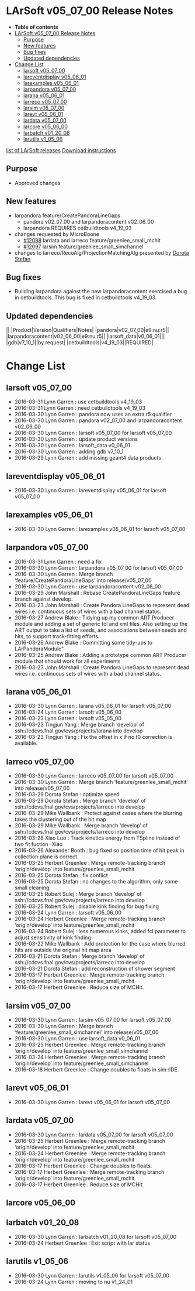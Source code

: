 LArSoft v05_07_00 Release Notes
======================================================================

-   **Table of contents**
-   [LArSoft v05_07_00 Release Notes](#LArSoft-v05_07_00-Release-Notes)
    -   [Purpose](#Purpose)
    -   [New features](#New-features)
    -   [Bug fixes](#Bug-fixes)
    -   [Updated dependencies](#Updated-dependencies)
-   [Change List](#Change-List)
    -   [larsoft v05_07_00](#larsoft-v05_07_00)
    -   [lareventdisplay v05_06_01](#lareventdisplay-v05_06_01)
    -   [larexamples v05_06_01](#larexamples-v05_06_01)
    -   [larpandora v05_07_00](#larpandora-v05_07_00)
    -   [larana v05_06_01](#larana-v05_06_01)
    -   [larreco v05_07_00](#larreco-v05_07_00)
    -   [larsim v05_07_00](#larsim-v05_07_00)
    -   [larevt v05_06_01](#larevt-v05_06_01)
    -   [lardata v05_07_00](#lardata-v05_07_00)
    -   [larcore v05_06_00](#larcore-v05_06_00)
    -   [larbatch v01_20_08](#larbatch-v01_20_08)
    -   [larutils v1_05_06](#larutils-v1_05_06)

[list of LArSoft releases](LArSoft_release_list)
[Download instructions](http://scisoft.fnal.gov/scisoft/bundles/larsoft/v05_07_00/larsoft-v05_07_00.html)

Purpose
--------------------

-   Approved changes

New features
------------------------------

-   larpandora feature/CreatePandoraLineGaps
    -   pandora v02_07_00 and larpandoracontent v02_06_00
    -   larpandora REQUIRES cetbuildtools v4_19_03
-   changes requested by MicroBoone
    -   [\#12098](/redmine/issues/12098 "Feature: Update MCHit (Closed)") lardata and larreco feature/greenlee_small_mchit
    -   [\#12097](/redmine/issues/12097 "Feature: Update sim::Channel (Closed)") larsim feature/greenlee_small_simchannel
-   changes to larreco/RecoAlg/ProjectionMatchingAlg presented by [Dorota Stefan](https://indico.fnal.gov/getFile.py/access?contribId=6&resId=0&materialId=slides&confId=11793)

Bug fixes
------------------------

-   Building larpandora against the new larpandoracontent exercised a bug in cetbuildtools. This bug is fixed in cetbuildtools v4_19_03.

Updated dependencies
----------------------------------------------

||
|Product|Version|Qualifiers|Notes|
|pandora|v02_07_00|e9:nu:r5||
|larpandoracontent|v02_06_00|e9:nu:r5||
|larsoft_data|v0_06_01|||
|gdb|v7_10_1||by request|
|cetbuildtools|v4_19_03||REQUIRED|

Change List
============================

larsoft v05_07_00
------------------------------------------

-   2016-03-31 Lynn Garren : use cetbuildtools v4_19_03
-   2016-03-31 Lynn Garren : need cetbuildtools v4_19_03
-   2016-03-30 Lynn Garren : pandora now uses an extra r5 qualifier
-   2016-03-30 Lynn Garren : pandora v02_07_00 and larpandoracontent v02_06_00
-   2016-03-30 Lynn Garren : larsoft v05_07_00 for larsoft v05_07_00
-   2016-03-30 Lynn Garren : update product versions
-   2016-03-30 Lynn Garren : larsoft_data v0_06_01
-   2016-03-30 Lynn Garren : adding gdb v7_10_1
-   2016-03-29 Lynn Garren : add missing geant4 data products

lareventdisplay v05_06_01
----------------------------------------------------------

-   2016-03-30 Lynn Garren : lareventdisplay v05_06_01 for larsoft v05_07_00

larexamples v05_06_01
--------------------------------------------------

-   2016-03-30 Lynn Garren : larexamples v05_06_01 for larsoft v05_07_00

larpandora v05_07_00
------------------------------------------------

-   2016-03-31 Lynn Garren : need a fix
-   2016-03-30 Lynn Garren : larpandora v05_07_00 for larsoft v05_07_00
-   2016-03-30 Lynn Garren : Merge branch ‘feature/CreatePandoraLineGaps’ into release/v05_07_00
-   2016-03-30 Lynn Garren : use larpandoracontent v02_06_00
-   2016-03-29 John Marshall : Rebase CreatePandoraLineGaps feature branch against develop.
-   2016-03-23 John Marshall : Create Pandora LineGaps to represent dead wires i.e. continuous sets of wires with a bad channel status.
-   2016-03-27 Andrew Blake : Tidying up my common ART Producer module and adding a set of generic fcl and xml files. Also setting up the ART output to take a list of seeds, and associations between seeds and hits, to support track-fitting efforts.
-   2016-03-26 Andrew Blake : Committing some tidy-ups to LArPandoraModule"
-   2016-03-25 Andrew Blake : Adding a prototype common ART Producer module that should work for all experiments
-   2016-03-23 John Marshall : Create Pandora LineGaps to represent dead wires i.e. continuous sets of wires with a bad channel status.

larana v05_06_01
----------------------------------------

-   2016-03-30 Lynn Garren : larana v05_06_01 for larsoft v05_07_00
-   2016-03-24 Lynn Garren : larsoft v05_06_00
-   2016-03-23 Lynn Garren : larsoft v05_05_00
-   2016-03-23 Tingjun Yang : Merge branch ‘develop’ of ssh://cdcvs.fnal.gov/cvs/projects/larana into develop
-   2016-03-23 Tingjun Yang : Fix the offset in x if no t0 correction is available.

larreco v05_07_00
------------------------------------------

-   2016-03-30 Lynn Garren : larreco v05_07_00 for larsoft v05_07_00
-   2016-03-30 Lynn Garren : Merge branch ‘feature/greenlee_small_mchit’ into release/v05_07_00
-   2016-03-29 Dorota Stefan : optimize speed
-   2016-03-29 Dorota Stefan : Merge branch ‘develop’ of ssh://cdcvs.fnal.gov/cvs/projects/larreco into develop
-   2016-03-29 Mike Wallbank : Protect against cases where the blurring takes the clustering out of the hit map
-   2016-03-29 Mike Wallbank : Merge branch ‘develop’ of ssh://cdcvs.fnal.gov/cvs/projects/larreco into develop
-   2016-03-28 Xiao Luo : Track kinetics energy from TSpline instead of two fit fuction -Xiao
-   2016-03-26 Alexander Booth : bug fixed so position time of hit peak in collection plane is correct.
-   2016-03-25 Herbert Greenlee : Merge remote-tracking branch ‘origin/develop’ into feature/greenlee_small_mchit
-   2016-03-25 Dorota Stefan : fix conflict
-   2016-03-25 Dorota Stefan : no changes to the algorithm, only some small cleaning
-   2016-03-25 Robert Sulej : Merge branch ‘develop’ of ssh://cdcvs.fnal.gov/cvs/projects/larreco into develop
-   2016-03-25 Robert Sulej : disable kink finding for bug fixing
-   2016-03-24 Lynn Garren : larsoft v05_06_00
-   2016-03-24 Herbert Greenlee : Merge remote-tracking branch ‘origin/develop’ into feature/greenlee_small_mchit
-   2016-03-24 Robert Sulej : less numerous kinks, added fcl parameter to adjust sensitivity of kink finding
-   2016-03-22 Mike Wallbank : Add protection for the case where blurred hits are outside the original hit map area
-   2016-03-21 Dorota Stefan : Merge branch ‘develop’ of ssh://cdcvs.fnal.gov/cvs/projects/larreco into develop
-   2016-03-21 Dorota Stefan : add reconstruction of shower segment
-   2016-03-17 Herbert Greenlee : Merge remote-tracking branch ‘origin/develop’ into feature/greenlee_small_mchit
-   2016-03-17 Herbert Greenlee : Reduce size of MCHit.

larsim v05_07_00
----------------------------------------

-   2016-03-30 Lynn Garren : larsim v05_07_00 for larsoft v05_07_00
-   2016-03-30 Lynn Garren : Merge branch ‘feature/greenlee_small_simchannel’ into release/v05_07_00
-   2016-03-30 Lynn Garren : use larsoft_data v0_06_01
-   2016-03-25 Herbert Greenlee : Merge remote-tracking branch ‘origin/develop’ into feature/greenlee_small_simchannel
-   2016-03-24 Herbert Greenlee : Merge remote-tracking branch ‘origin/develop’ into feature/greenlee_small_simchannel
-   2016-03-18 Herbert Greenlee : Change doubles to floats in sim::IDE.

larevt v05_06_01
----------------------------------------

-   2016-03-30 Lynn Garren : larevt v05_06_01 for larsoft v05_07_00

lardata v05_07_00
------------------------------------------

-   2016-03-30 Lynn Garren : lardata v05_07_00 for larsoft v05_07_00
-   2016-03-25 Herbert Greenlee : Merge remote-tracking branch ‘origin/develop’ into feature/greenlee_small_mchit
-   2016-03-24 Herbert Greenlee : Merge remote-tracking branch ‘origin/develop’ into feature/greenlee_small_mchit
-   2016-03-17 Herbert Greenlee : Change doubles to floats.
-   2016-03-17 Herbert Greenlee : Merge remote-tracking branch ‘origin/develop’ into feature/greenlee_small_mchit
-   2016-03-17 Herbert Greenlee : Reduce size of MCHit.

larcore v05_06_00
------------------------------------------

larbatch v01_20_08
--------------------------------------------

-   2016-03-30 Lynn Garren : larbatch v01_20_08 for larsoft v05_07_00
-   2016-03-24 Herbert Greenlee : Exit script with lar status.

larutils v1_05_06
------------------------------------------

-   2016-03-30 Lynn Garren : larutils v1_05_06 for larsoft v05_07_00
-   2016-03-24 Lynn Garren : moving to nu v1_24_01

